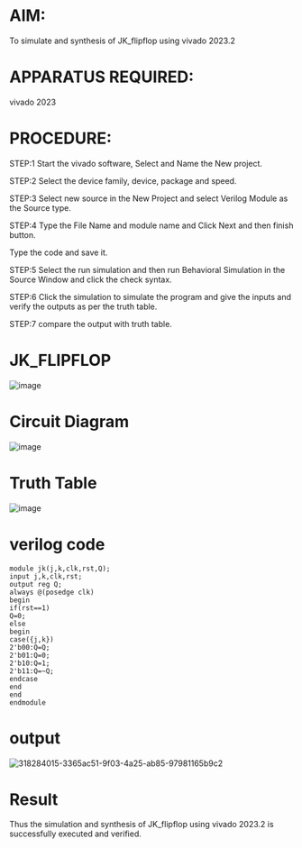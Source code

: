 # AIM: 

To simulate and synthesis of JK_flipflop using vivado 2023.2

# APPARATUS REQUIRED:

vivado 2023

# PROCEDURE:

STEP:1 Start the vivado software, Select and Name the New project.

STEP:2 Select the device family, device, package and speed.

STEP:3 Select new source in the New Project and select Verilog Module as the Source type.

STEP:4 Type the File Name and module name and Click Next and then finish button.

Type the code and save it.

STEP:5 Select the run simulation and then run Behavioral Simulation in the Source Window and click the check syntax.

STEP:6 Click the simulation to simulate the program and give the inputs and verify the outputs as per the truth table.

STEP:7 compare the output with truth table.

# JK_FLIPFLOP
![image](https://github.com/RESMIRNAIR/JK_FLIPFLOP/assets/154305926/094e9d55-5f30-4984-90b9-dd51d5297974)
# Circuit Diagram
![image](https://github.com/RESMIRNAIR/JK_FLIPFLOP/assets/154305926/5b973ee8-9ee2-402d-8cba-1adfa2e4d5f2)
# Truth Table
![image](https://github.com/RESMIRNAIR/JK_FLIPFLOP/assets/154305926/04d4ff52-ae20-4e08-bd70-58137b129890)
# verilog code
```
module jk(j,k,clk,rst,Q);
input j,k,clk,rst;
output reg Q;
always @(posedge clk)
begin
if(rst==1)
Q=0;
else
begin
case({j,k})
2'b00:Q=Q;
2'b01:Q=0;
2'b10:Q=1;
2'b11:Q=~Q;
endcase
end
end
endmodule
```
# output
![318284015-3365ac51-9f03-4a25-ab85-97981165b9c2](https://github.com/RESMIRNAIR/JK_FLIPFLOP/assets/160302888/2cbd5ca5-0d5e-42c3-aaab-11a60ef61971)
# Result

Thus the simulation and synthesis of JK_flipflop using vivado 2023.2 is successfully executed and verified.
